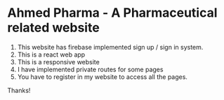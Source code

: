 # Ahmed Pharma - A Pharmaceutical related website
1. This website has firebase implemented sign up / sign in system.
2. This is a react web app
3. This is a responsive website
4. I have implemented private routes for some pages
5. You have to register in my website to access all the pages.

Thanks!

